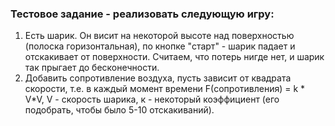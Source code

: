 ### Тестовое задание - реализовать следующую игру:
1. Есть шарик. Он висит на некоторой высоте над поверхностью (полоска горизонтальная), по кнопке "старт" - шарик падает и отскакивает от поверхности. Считаем, что потерь нигде нет, и шарик так прыгает до бесконечности.
2. Добавить сопротивление воздуха, пусть зависит от квадрата скорости, т.е. в каждый момент времени F(сопротивления) = k * V*V, V - скорость шарика, к - некоторый коэффициент (его подобрать, чтобы было 5-10 отскакиваний).
